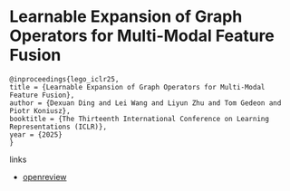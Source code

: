# Learnable Expansion of Graph Operators for Multi-Modal Feature Fusion

```
@inproceedings{lego_iclr25,
title = {Learnable Expansion of Graph Operators for Multi-Modal Feature Fusion},
author = {Dexuan Ding and Lei Wang and Liyun Zhu and Tom Gedeon and Piotr Koniusz},
booktitle = {The Thirteenth International Conference on Learning Representations (ICLR)},
year = {2025}
}
```

links
- [openreview](https://openreview.net/forum?id=SMZqIOSdlN)
